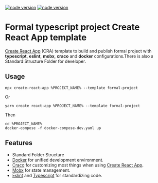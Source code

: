 [![node version](https://img.shields.io/badge/node-18.12.1-brightgreen.svg?style=plastic)](https://www.npmjs.com/package/cra-template-formal-project)
[![node version](https://img.shields.io/badge/npm-8.19.2-brightgreen.svg?style=plastic)](https://www.npmjs.com/package/cra-template-formal-project)

# Formal typescript project Create React App template

[Create React App](https://github.com/facebook/create-react-app) (CRA) template to build and publish formal project with **typescript**, **eslint**, **mobx**, **craco** and **docker** configurations.There is also a Standard Structure Folder for developer.

## Usage

```shell script
npx create-react-app %PROJECT_NAME% --template formal-project
``` 
Or
```shell script
yarn create react-app %PROJECT_NAME% --template formal-project
```

Then

```shell script
cd %PROJECT_NAME%
docker-compose -f docker-compose-dev.yaml up
```

## Features

- Standard Folder Structure
- [Docker](https://www.docker.com/) for unified development environment.
- [Craco](https://craco.js.org/) for customizing most things when using [Create React App](https://create-react-app.dev/).
- [Mobx](https://mobx.js.org/README.html) for state management.
- [Eslint](https://eslint.org/) and [Typescript](https://www.typescriptlang.org/) for standardizing code.

